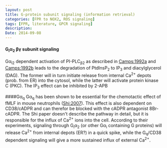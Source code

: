 ```yaml
---
layout: post
title: G-protein subunit signaling (information retrieval)
categories: [FPR to NOX2, ROS signaling]
tags: [FPR, literature, GPCR signaling]
description: 
Date: 2014-09-08
---
```


#### G<sub>i</sub>α<sub>2</sub> βγ subunit signaling
Gα<sub>i2</sub> dependent activation of PI-PLC<sub>β2</sub> as described in [Camps:1992a][Camps:1992a] and [Camps:1992b][Camps:1992b] leads to the degradation of PtdInsP<sub>2</sub> to IP<sub>3</sub> and diacylglycerol (DAG). The former will in turn initiate release from internal Ca<sup>2+</sup> depots (prob. from ER) into the cytosol, while the latter will activate protein kinase C (PKC). The IP<sub>3</sub> effect can be inhibited by 2-APB

####Gα<sub>q</sub>
Gα<sub>q</sub> has been shown to be essential for the chemotactic effect of fMLF in mouse neutrophils ([Shi:2007][Shi:2007]). This effect is also dependent on CD38/cADPR and can therefor be blocked with the cADPR antagonist 8Br-cADPR. The Shi paper doesn't describe the pathway in detail, but it is responsible for the influx of Ca<sup>2+</sup> ions into the cell. According to their experiments, signaling through G<sub>i</sub>α<sub>2</sub> (or other Gα<sub>i</sub> containing G proteins) will release Ca<sup>2+</sup> from internal depots (ER?) in a quick spike, while the G<sub>q</sub>/CD38 dependent signaling will give a more sustained influx of external Ca<sup>2+</sup>.

[Camps:1992a]: https://dx.doi.org/10.1038/360684a0
[Camps:1992b]: https://dx.doi.org/10.1111/j.1432-1033.1992.tb16990.x
[Shi:2007]: https://dx.doi.org/10.1084/jem.20071267

